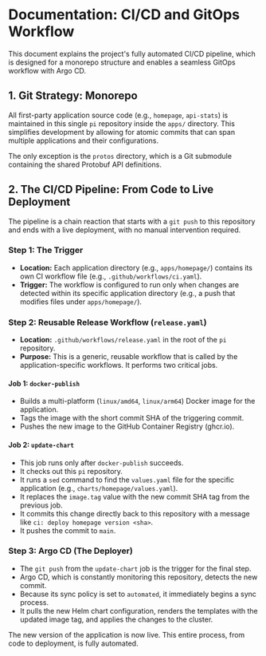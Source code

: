 # Documentation: CI/CD and GitOps Workflow

This document explains the project's fully automated CI/CD pipeline, which is designed for a monorepo structure and enables a seamless GitOps workflow with Argo CD.

## 1. Git Strategy: Monorepo

All first-party application source code (e.g., `homepage`, `api-stats`) is maintained in this single `pi` repository inside the `apps/` directory. This simplifies development by allowing for atomic commits that can span multiple applications and their configurations.

The only exception is the `protos` directory, which is a Git submodule containing the shared Protobuf API definitions.

## 2. The CI/CD Pipeline: From Code to Live Deployment

The pipeline is a chain reaction that starts with a `git push` to this repository and ends with a live deployment, with no manual intervention required.

### Step 1: The Trigger

-   **Location:** Each application directory (e.g., `apps/homepage/`) contains its own CI workflow file (e.g., `.github/workflows/ci.yaml`).
-   **Trigger:** The workflow is configured to run only when changes are detected within its specific application directory (e.g., a push that modifies files under `apps/homepage/`).

### Step 2: Reusable Release Workflow (`release.yaml`)

-   **Location:** `.github/workflows/release.yaml` in the root of the `pi` repository.
-   **Purpose:** This is a generic, reusable workflow that is called by the application-specific workflows. It performs two critical jobs.

#### Job 1: `docker-publish`
-   Builds a multi-platform (`linux/amd64`, `linux/arm64`) Docker image for the application.
-   Tags the image with the short commit SHA of the triggering commit.
-   Pushes the new image to the GitHub Container Registry (ghcr.io).

#### Job 2: `update-chart`
-   This job runs only after `docker-publish` succeeds.
-   It checks out this `pi` repository.
-   It runs a `sed` command to find the `values.yaml` file for the specific application (e.g., `charts/homepage/values.yaml`).
-   It replaces the `image.tag` value with the new commit SHA tag from the previous job.
-   It commits this change directly back to this repository with a message like `ci: deploy homepage version <sha>`.
-   It pushes the commit to `main`.

### Step 3: Argo CD (The Deployer)

-   The `git push` from the `update-chart` job is the trigger for the final step.
-   Argo CD, which is constantly monitoring this repository, detects the new commit.
-   Because its sync policy is set to `automated`, it immediately begins a sync process.
-   It pulls the new Helm chart configuration, renders the templates with the updated image tag, and applies the changes to the cluster.

The new version of the application is now live. This entire process, from code to deployment, is fully automated.

